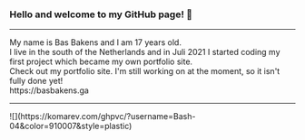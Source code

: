 ### Hello and welcome to my GitHub page! 👋
<hr>
My name is Bas Bakens and I am 17 years old. 
<br>
I live in the south of the Netherlands and in Juli 2021 I started coding my first project which became my own portfolio site.
<br>
Check out my portfolio site. I'm still working on at the moment, so it isn't fully done yet!
<br>
https://basbakens.ga
<hr>
![](https://komarev.com/ghpvc/?username=Bash-04&color=910007&style=plastic)
<!--
**Bash-04/Bash-04** is a ✨ _special_ ✨ repository because its `README.md` (this file) appears on your GitHub profile.

Here are some ideas to get you started:

- 🔭 I’m currently working on ...
- 🌱 I’m currently learning ...
- 👯 I’m looking to collaborate on ...
- 🤔 I’m looking for help with ...
- 💬 Ask me about ...
- 📫 How to reach me: ...
- 😄 Pronouns: ...
- ⚡ Fun fact: ...
-->
